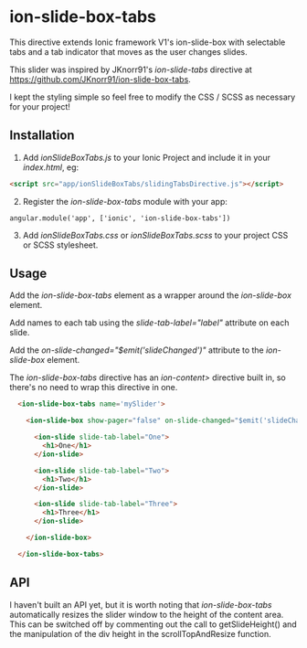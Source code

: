 # ion-slide-box-tabs

This directive extends Ionic framework V1's ion-slide-box with selectable tabs and a tab indicator that moves as the user changes slides. 

This slider was inspired by JKnorr91's *ion-slide-tabs* directive at https://github.com/JKnorr91/ion-slide-box-tabs.

I kept the styling simple so feel free to modify the CSS / SCSS as necessary for your project!

## Installation

1. Add *ionSlideBoxTabs.js* to your Ionic Project and include it in your *index.html*, eg:

  ```html
  <script src="app/ionSlideBoxTabs/slidingTabsDirective.js"></script>
  ```

2. Register the *ion-slide-box-tabs* module with your app:

  ```
  angular.module('app', ['ionic', 'ion-slide-box-tabs'])
  ```

3. Add *ionSlideBoxTabs.css* or *ionSlideBoxTabs.scss* to your project CSS or SCSS stylesheet.

## Usage

Add the *ion-slide-box-tabs* element as a wrapper around the *ion-slide-box* element.

Add names to each tab using the *slide-tab-label="label"* attribute on each slide.

Add the *on-slide-changed="$emit('slideChanged')"* attribute to the *ion-slide-box* element. 

The *ion-slide-box-tabs* directive has an *ion-content>* directive built in, so there's no need to wrap this directive in one.

  ```html
    <ion-slide-box-tabs name='mySlider'>

      <ion-slide-box show-pager="false" on-slide-changed="$emit('slideChanged')">

        <ion-slide slide-tab-label="One">
          <h1>One</h1>
        </ion-slide>

        <ion-slide slide-tab-label="Two">
          <h1>Two</h1>
        </ion-slide>

        <ion-slide slide-tab-label="Three">
          <h1>Three</h1>
        </ion-slide>

      </ion-slide-box>

    </ion-slide-box-tabs>

  ```

## API

I haven't built an API yet, but it is worth noting that *ion-slide-box-tabs* automatically resizes the slider window to the height of the content area. This can be switched off by commenting out the call to getSlideHeight() and the manipulation of the div height in the scrollTopAndResize function. 
